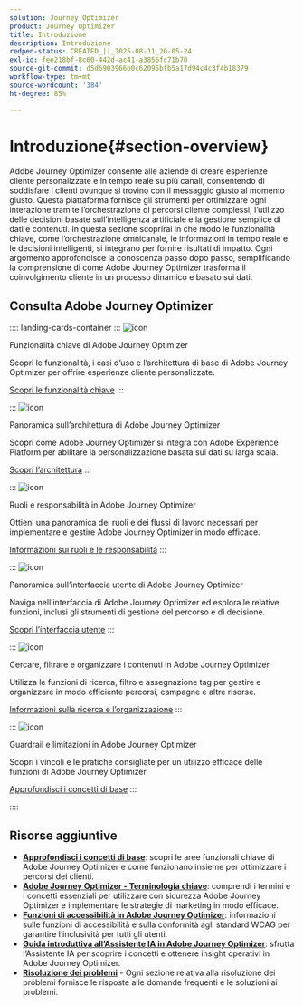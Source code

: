 ```yaml
---
solution: Journey Optimizer
product: Journey Optimizer
title: Introduzione
description: Introduzione
redpen-status: CREATED_||_2025-08-11_20-05-24
exl-id: fee218bf-8c60-442d-ac41-a3856fc71b70
source-git-commit: d5d6903966b0c62095bfb5a17d94c4c3f4b18379
workflow-type: tm+mt
source-wordcount: '384'
ht-degree: 85%

---
```


# Introduzione{#section-overview}

Adobe Journey Optimizer consente alle aziende di creare esperienze cliente personalizzate e in tempo reale su più canali, consentendo di soddisfare i clienti ovunque si trovino con il messaggio giusto al momento giusto. Questa piattaforma fornisce gli strumenti per ottimizzare ogni interazione tramite l’orchestrazione di percorsi cliente complessi, l’utilizzo delle decisioni basate sull’intelligenza artificiale e la gestione semplice di dati e contenuti. In questa sezione scoprirai in che modo le funzionalità chiave, come l’orchestrazione omnicanale, le informazioni in tempo reale e le decisioni intelligenti, si integrano per fornire risultati di impatto. Ogni argomento approfondisce la conoscenza passo dopo passo, semplificando la comprensione di come Adobe Journey Optimizer trasforma il coinvolgimento cliente in un processo dinamico e basato sui dati.

## Consulta Adobe Journey Optimizer

:::: landing-cards-container
:::
![icon](https://cdn.experienceleague.adobe.com/icons/book.svg?lang=it)

Funzionalità chiave di Adobe Journey Optimizer

Scopri le funzionalità, i casi d’uso e l’architettura di base di Adobe Journey Optimizer per offrire esperienze cliente personalizzate.

[Scopri le funzionalità chiave](../using/start/get-started.md)
:::

:::
![icon](https://cdn.experienceleague.adobe.com/icons/code-branch.svg?lang=it)

Panoramica sull’architettura di Adobe Journey Optimizer

Scopri come Adobe Journey Optimizer si integra con Adobe Experience Platform per abilitare la personalizzazione basata sui dati su larga scala.

[Scopri l’architettura](../using/start/architecture-concepts-redpen.md)
:::

:::
![icon](https://cdn.experienceleague.adobe.com/icons/list-check.svg?lang=it)

Ruoli e responsabilità in Adobe Journey Optimizer

Ottieni una panoramica dei ruoli e dei flussi di lavoro necessari per implementare e gestire Adobe Journey Optimizer in modo efficace.

[Informazioni sui ruoli e le responsabilità](../using/start/quick-start.md)
:::

:::
![icon](https://cdn.experienceleague.adobe.com/icons/gear.svg?lang=it)

Panoramica sull’interfaccia utente di Adobe Journey Optimizer

Naviga nell’interfaccia di Adobe Journey Optimizer ed esplora le relative funzioni, inclusi gli strumenti di gestione del percorso e di decisione.

[Scopri l’interfaccia utente](../using/start/user-interface.md)
:::

:::
![icon](https://cdn.experienceleague.adobe.com/icons/circle-play.svg?lang=it)

Cercare, filtrare e organizzare i contenuti in Adobe Journey Optimizer

Utilizza le funzioni di ricerca, filtro e assegnazione tag per gestire e organizzare in modo efficiente percorsi, campagne e altre risorse.

[Informazioni sulla ricerca e l’organizzazione](../using/start/search-filter-categorize.md)
:::

:::
![icon](https://cdn.experienceleague.adobe.com/icons/puzzle-piece.svg?lang=it)

Guardrail e limitazioni in Adobe Journey Optimizer

Scopri i vincoli e le pratiche consigliate per un utilizzo efficace delle funzioni di Adobe Journey Optimizer.

[Approfondisci i concetti di base](../using/start/guardrails.md)
:::

::::


## Risorse aggiuntive

- **[Approfondisci i concetti di base](../using/start/functional-areas-redpen.md)**: scopri le aree funzionali chiave di Adobe Journey Optimizer e come funzionano insieme per ottimizzare i percorsi dei clienti.
- **[Adobe Journey Optimizer - Terminologia chiave](../using/start/terminology-md-redpen.md)**: comprendi i termini e i concetti essenziali per utilizzare con sicurezza Adobe Journey Optimizer e implementare le strategie di marketing in modo efficace.
- **[Funzioni di accessibilità in Adobe Journey Optimizer](../using/start/accessibility.md)**: informazioni sulle funzioni di accessibilità e sulla conformità agli standard WCAG per garantire l’inclusività per tutti gli utenti.
- **[Guida introduttiva all’Assistente IA in Adobe Journey Optimizer](../using/start/ai-assistant.md)**: sfrutta l’Assistente IA per scoprire i concetti e ottenere insight operativi in Adobe Journey Optimizer.
- **[Risoluzione dei problemi](../using/start/troubleshooting.md)** - Ogni sezione relativa alla risoluzione dei problemi fornisce le risposte alle domande frequenti e le soluzioni ai problemi.

